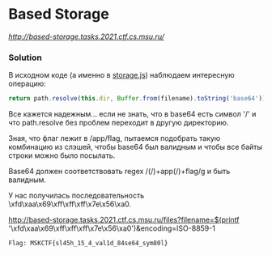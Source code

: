 # Based Storage
_http://based-storage.tasks.2021.ctf.cs.msu.ru/_


### Solution
В исходном коде (а именно в [storage.js](src/storage/storage.js)) наблюдаем интересную операцию:
```javascript
return path.resolve(this.dir, Buffer.from(filename).toString('base64'))
```

Все кажется надежным... если не знать, что в base64 есть символ '/' и что path.resolve без проблем переходит в другую директорию.

Зная, что флаг лежит в /app/flag, пытаемся подобрать такую комбинацию из слэшей, чтобы base64 был валидным и чтобы все байты строки можно было посылать.

Base64 должен соответствовать regex /(\/)+app(\/)+flag/g и быть валидным.

У нас получилась последовательность \xfd\xaa\x69\xff\xff\xff\x7e\x56\xa0.

http://based-storage.tasks.2021.ctf.cs.msu.ru/files?filename=$(printf '\xfd\xaa\x69\xff\xff\xff\x7e\x56\xa0')&encoding=ISO-8859-1

`
Flag: MSKCTF{sl45h_15_4_val1d_84se64_sym80l}
`
